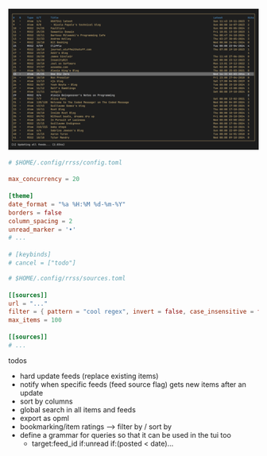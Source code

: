 ![demo](./docs/demo/screenshot.png)

```toml
# $HOME/.config/rrss/config.toml

max_concurrency = 20

[theme]
date_format = "%a %H:%M %d-%m-%Y"
borders = false
column_spacing = 2
unread_marker = '•'
# ...

# [keybinds]
# cancel = ["todo"]
```

```toml
# $HOME/.config/rrss/sources.toml

[[sources]]
url = "..."
filter = { pattern = "cool regex", invert = false, case_insensitive = false }
max_items = 100

[[sources]]
# ...
```

todos

- hard update feeds (replace existing items)
- notify when specific feeds (feed source flag) gets new items after an update
- sort by columns
- global search in all items and feeds
- export as opml
- bookmarking/item ratings --> filter by / sort by
- define a grammar for queries so that it can be used in the tui too
    - target:feed_id if:unread if:(posted < date)...